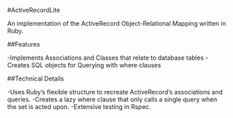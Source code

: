 #ActiveRecordLite

An implementation of the ActiveRecord Object-Relational Mapping written in Ruby.

##Features

-Implements Associations and Classes that relate to database tables
-Creates SQL objects for Querying with where clauses



##Technical Details

-Uses Ruby’s flexible structure to recreate ActiveRecord’s associations and queries.
-Creates a lazy where clause that only calls a single query when the set is acted upon.
-Extensive testing in Rspec.
